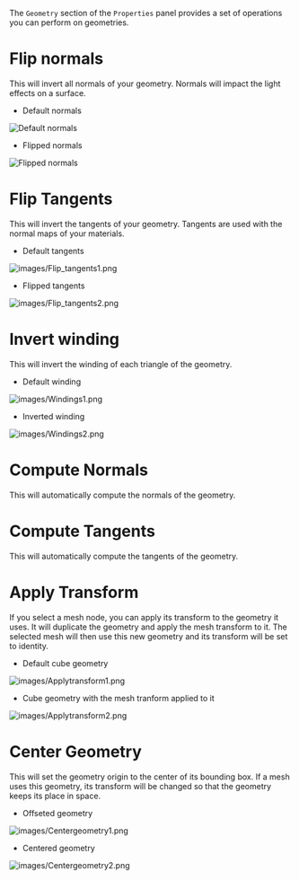 The `Geometry` section of the `Properties` panel provides a set of operations you can perform on geometries.

Flip normals
============

This will invert all normals of your geometry. Normals will impact the light effects on a surface.

-   Default normals

![Default normals](images/Flip_normals1.png "Default normals")

-   Flipped normals

![Flipped normals](images/Flip_normals2.png "Flipped normals")

Flip Tangents
=============

This will invert the tangents of your geometry. Tangents are used with the normal maps of your materials.

-   Default tangents

![](images/Flip_tangents1.png "images/Flip_tangents1.png")

-   Flipped tangents

![](images/Flip_tangents2.png "images/Flip_tangents2.png")

Invert winding
==============

This will invert the winding of each triangle of the geometry.

-   Default winding

![](images/Windings1.png "images/Windings1.png")

-   Inverted winding

![](images/Windings2.png "images/Windings2.png")

Compute Normals
===============

This will automatically compute the normals of the geometry.

Compute Tangents
================

This will automatically compute the tangents of the geometry.

Apply Transform
===============

If you select a mesh node, you can apply its transform to the geometry it uses. It will duplicate the geometry and apply the mesh transform to it. The selected mesh will then use this new geometry and its transform will be set to identity.

-   Default cube geometry

![](images/Applytransform1.png "images/Applytransform1.png")

-   Cube geometry with the mesh tranform applied to it

![](images/Applytransform2.png "images/Applytransform2.png")

Center Geometry
===============

This will set the geometry origin to the center of its bounding box. If a mesh uses this geometry, its transform will be changed so that the geometry keeps its place in space.

-   Offseted geometry

![](images/Centergeometry1.png "images/Centergeometry1.png")

-   Centered geometry

![](images/Centergeometry2.png "images/Centergeometry2.png")

